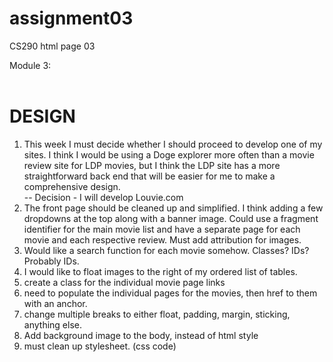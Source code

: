 # assignment03
CS290 html page 03  

Module 3:  
<br>  

# DESIGN  

1. This week I must decide whether I should proceed to develop one of my sites. I think I would be using a Doge explorer more often than a movie review site for LDP movies, but I think the LDP site has a more straightforward back end that will be easier for me to make a comprehensive design.  
-- Decision - I will develop Louvie.com  
2. The front page should be cleaned up and simplified. I think adding a few dropdowns at the top along with a banner image. Could use a fragment identifier for the main movie list and have a separate page for each movie and each respective review. Must add attribution for images.   
3. Would like a search function for each movie somehow. Classes? IDs? Probably IDs.  
4. I would like to float images to the right of my ordered list of tables.
5. create a class for the individual movie page links
6. need to populate the individual pages for the movies, then href to them with an anchor.  
7. change multiple breaks to either float, padding, margin, sticking, anything else.   
8. Add background image to the body, instead of html style
9. must clean up stylesheet. (css code)  

